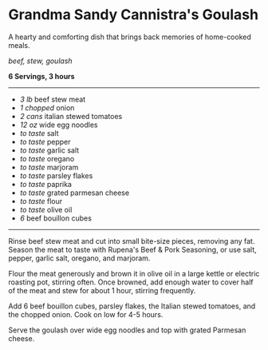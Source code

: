 # Grandma Sandy Cannistra's Goulash

A hearty and comforting dish that brings back memories of home-cooked meals.

*beef, stew, goulash*

**6 Servings, 3 hours**

---

- *3 lb* beef stew meat
- *1 chopped* onion
- *2 cans* italian stewed tomatoes
- *12 oz* wide egg noodles
- *to taste* salt
- *to taste* pepper
- *to taste* garlic salt
- *to taste* oregano
- *to taste* marjoram
- *to taste* parsley flakes
- *to taste* paprika
- *to taste* grated parmesan cheese
- *to taste* flour
- *to taste* olive oil
- *6* beef bouillon cubes

---

Rinse beef stew meat and cut into small bite-size pieces, removing any fat. Season the meat to taste with Rupena's Beef & Pork Seasoning, or use salt, pepper, garlic salt, oregano, and marjoram.

Flour the meat generously and brown it in olive oil in a large kettle or electric roasting pot, stirring often. Once browned, add enough water to cover half of the meat and stew for about 1 hour, stirring frequently.

Add 6 beef bouillon cubes, parsley flakes, the Italian stewed tomatoes, and the chopped onion. Cook on low for 4-5 hours. 

Serve the goulash over wide egg noodles and top with grated Parmesan cheese.
